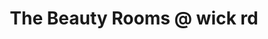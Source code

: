 ---
title: "The Beauty Rooms @ wick rd"
url: /bristol/the-beauty-rooms-an-wick-rd/
shop: Kosmetik
---